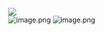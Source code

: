 ![](image.png) <br>
![image.png](attachment:a8d0deef-f4d6-4845-b5de-dcaeffe2811c.png)
![image.png](attachment:a8d0deef-f4d6-4845-b5de-dcaeffe2811c.png)